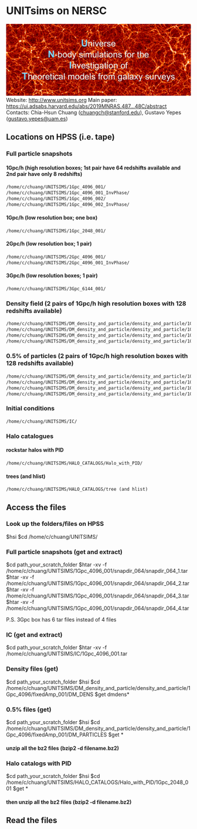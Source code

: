# UNITsims on NERSC
![alt text](./00001_128_4096_fixedAmp.jpg)
Website: http://www.unitsims.org
Main paper: https://ui.adsabs.harvard.edu/abs/2019MNRAS.487...48C/abstract
Contacts: Chia-Hsun Chuang (chuangch@stanford.edu), Gustavo Yepes (gustavo.yepes@uam.es)

## Locations on HPSS (i.e. tape)

### Full particle snapshots
#### 1Gpc/h (high resolution boxes; 1st pair have 64 redshifts available and 2nd pair have only 8 redshifts)
    /home/c/chuang/UNITSIMS/1Gpc_4096_001/
    /home/c/chuang/UNITSIMS/1Gpc_4096_001_InvPhase/
    /home/c/chuang/UNITSIMS/1Gpc_4096_002/
    /home/c/chuang/UNITSIMS/1Gpc_4096_002_InvPhase/
    
#### 1Gpc/h (low resolution box; one box)
    /home/c/chuang/UNITSIMS/1Gpc_2048_001/

#### 2Gpc/h (low resolution box; 1 pair)
    /home/c/chuang/UNITSIMS/2Gpc_4096_001/
    /home/c/chuang/UNITSIMS/2Gpc_4096_001_InvPhase/

#### 3Gpc/h (low resolution boxes; 1 pair)
    /home/c/chuang/UNITSIMS/3Gpc_6144_001/


### Density field (2 pairs of 1Gpc/h high resolution boxes with 128 redshifts available)
    /home/c/chuang/UNITSIMS/DM_density_and_particle/density_and_particle/1Gpc_4096/fixedAmp_001/DM_DENS/
    /home/c/chuang/UNITSIMS/DM_density_and_particle/density_and_particle/1Gpc_4096/fixedAmp_001_InvPhase/DM_DENS/
    /home/c/chuang/UNITSIMS/DM_density_and_particle/density_and_particle/1Gpc_4096/fixedAmp_002/DM_DENS/
    /home/c/chuang/UNITSIMS/DM_density_and_particle/density_and_particle/1Gpc_4096/fixedAmp_002_InvPhase/DM_DENS/

### 0.5% of particles (2 pairs of 1Gpc/h high resolution boxes with 128 redshifts available)
    /home/c/chuang/UNITSIMS/DM_density_and_particle/density_and_particle/1Gpc_4096/fixedAmp_001/
    /home/c/chuang/UNITSIMS/DM_density_and_particle/density_and_particle/1Gpc_4096/fixedAmp_001_InvPhase/
    /home/c/chuang/UNITSIMS/DM_density_and_particle/density_and_particle/1Gpc_4096/fixedAmp_002/
    /home/c/chuang/UNITSIMS/DM_density_and_particle/density_and_particle/1Gpc_4096/fixedAmp_002_InvPhase/

### Initial conditions
    /home/c/chuang/UNITSIMS/IC/

### Halo catalogues 
#### rockstar halos with PID
    /home/c/chuang/UNITSIMS/HALO_CATALOGS/Halo_with_PID/
#### trees (and hlist)
    /home/c/chuang/UNITSIMS/HALO_CATALOGS/tree (and hlist)

## Access the files
### Look up the folders/files on HPSS
$hsi
$cd /home/c/chuang/UNITSIMS/

### Full particle snapshots (get and extract)
$cd path_your_scratch_folder
$htar -xv -f /home/c/chuang/UNITSIMS/1Gpc_4096_001/snapdir_064/snapdir_064_1.tar
$htar -xv -f /home/c/chuang/UNITSIMS/1Gpc_4096_001/snapdir_064/snapdir_064_2.tar
$htar -xv -f /home/c/chuang/UNITSIMS/1Gpc_4096_001/snapdir_064/snapdir_064_3.tar
$htar -xv -f /home/c/chuang/UNITSIMS/1Gpc_4096_001/snapdir_064/snapdir_064_4.tar

P.S. 3Gpc box has 6 tar files instead of 4 files

### IC (get and extract)
$cd path_your_scratch_folder
$htar -xv -f /home/c/chuang/UNITSIMS/IC/1Gpc_4096_001.tar

### Density files (get)
$cd path_your_scratch_folder
$hsi
$cd /home/c/chuang/UNITSIMS/DM_density_and_particle/density_and_particle/1Gpc_4096/fixedAmp_001/DM_DENS
$get dmdens*

### 0.5% files (get)
$cd path_your_scratch_folder
$hsi
$cd /home/c/chuang/UNITSIMS/DM_density_and_particle/density_and_particle/1Gpc_4096/fixedAmp_001/DM_PARTICLES
$get *
#### unzip all the bz2 files (bzip2 -d filename.bz2)

### Halo catalogs with PID
$cd path_your_scratch_folder
$hsi
$cd /home/c/chuang/UNITSIMS/HALO_CATALOGS/Halo_with_PID/1Gpc_2048_001
$get *
#### then unzip all the bz2 files (bzip2 -d filename.bz2)

## Read the files

